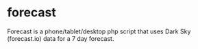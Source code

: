 # forecast

Forecast is a phone/tablet/desktop php script that uses Dark Sky (forecast.io) data for a 7 day forecast.
